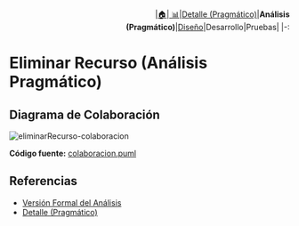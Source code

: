 <div align=right>
 
|[🏠️](../../../README.md)|[ 📊](https://raw.githubusercontent.com/mmasias/pySigHor/main/images/RUP/99-seguimiento/diagrama-contexto-administrador.svg)|[Detalle (Pragmático)](../../../00-casos-uso/02-detalle/eliminarRecurso/README.md)|**Análisis (Pragmático)**|[Diseño](../../../../RUP/02-diseno/casos-uso/eliminarRecurso/README.md)|Desarrollo|Pruebas|
|-:
</div>

# Eliminar Recurso (Análisis Pragmático)

## Diagrama de Colaboración

![eliminarRecurso-colaboracion](../../../../../images/RUP/01-analisis/casos-uso/eliminarRecurso/colaboracion.svg)

**Código fuente:** [colaboracion.puml](../../../../RUP/01-analisis/casos-uso/eliminarRecurso/colaboracion.puml)

## Referencias

- [Versión Formal del Análisis](../../../../RUP/01-analisis/casos-uso/eliminarRecurso/README.md)
- [Detalle (Pragmático)](../../../00-casos-uso/02-detalle/eliminarRecurso/README.md)
